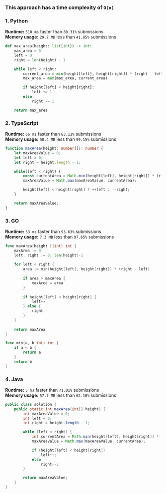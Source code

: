 ### This approach has a time complexity of `O(n)`

### 1. Python

**Runtime:** `510 ms` faster than `80.31%` submissions  
**Memory usage:** `29.7 MB` less than `41.85%` submissions  

``` python
def max_area(height: list[int]) -> int:
    max_area = 0
    left = 0
    right = len(height) - 1

    while left < right:
        current_area = min(height[left], height[right]) * (right - left)
        max_area = max(max_area, current_area)

        if height[left] < height[right]:
            left += 1
        else:
            right -= 1

    return max_area
```

### 2. TypeScript

**Runtime:** `66 ms` faster than `83.11%` submissions  
**Memory usage:** `58.4 MB` less than `99.15%` submissions  

``` typescript
function maxArea(height: number[]): number {
    let maxAreaValue = 0;
    let left = 0;
    let right = height.length - 1;

    while(left < right) {
        const currentArea = Math.min(height[left], height[right]) * (right - left);
        maxAreaValue = Math.max(maxAreaValue, currentArea);

        height[left] < height[right] ? ++left : --right;
    }

    return maxAreaValue;
}
```

### 3. GO

**Runtime:** `53 ms` faster than `93.63%` submissions  
**Memory usage:** `7.3 MB` less than `97.65%` submissions  

``` go
func maxArea(height []int) int {
    maxArea := 0
    left, right := 0, len(height)-1
    
    for left < right {
        area := min(height[left], height[right]) * (right - left)
        
        if area > maxArea {
            maxArea = area
        }
        
        if height[left] < height[right] {
            left++
        } else {
            right--
        }
    }
    
    return maxArea
}

func min(a, b int) int {
    if a < b {
        return a
    }
    return b
}
```

### 4. Java

**Runtime:** `5 ms` faster than `71.01%` submissions  
**Memory usage:** `57.7 MB` less than `62.10%` submissions  

``` java
public class solution {
    public static int maxArea(int[] height) {
        int maxAreaValue = 0;
        int left = 0;
        int right = height.length - 1;

        while (left < right) {
            int currentArea = Math.min(height[left], height[right]) * (right - left);
            maxAreaValue = Math.max(maxAreaValue, currentArea);

            if (height[left] < height[right])
                left++;
            else
                right--;
        }

        return maxAreaValue;
    }
}
```